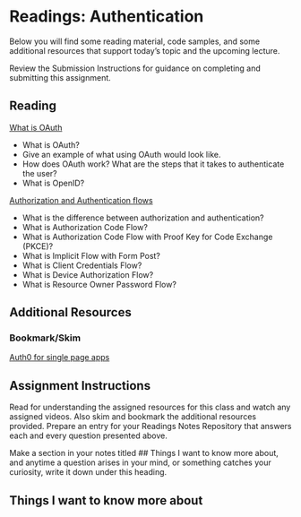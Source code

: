 # Readings: Authentication
Below you will find some reading material, code samples, and some additional resources that support today’s topic and the upcoming lecture.

Review the Submission Instructions for guidance on completing and submitting this assignment.

## Reading
[What is OAuth](https://www.csoonline.com/article/3216404/what-is-oauth-how-the-open-authorization-framework-works.html)

* What is OAuth?
* Give an example of what using OAuth would look like.
* How does OAuth work? What are the steps that it takes to authenticate the user?
* What is OpenID?

[Authorization and Authentication flows](https://auth0.com/docs/get-started/authentication-and-authorization-flow)

* What is the difference between authorization and authentication?
* What is Authorization Code Flow?
* What is Authorization Code Flow with Proof Key for Code Exchange (PKCE)?
* What is Implicit Flow with Form Post?
* What is Client Credentials Flow?
* What is Device Authorization Flow?
* What is Resource Owner Password Flow?

## Additional Resources

### Bookmark/Skim
[Auth0 for single page apps](https://auth0.com/docs/libraries/auth0-react)

## Assignment Instructions
Read for understanding the assigned resources for this class and watch any assigned videos. Also skim and bookmark the additional resources provided. Prepare an entry for your Readings Notes Repository that answers each and every question presented above.

Make a section in your notes titled ## Things I want to know more about, and anytime a question arises in your mind, or something catches your curiosity, write it down under this heading.

## Things I want to know more about